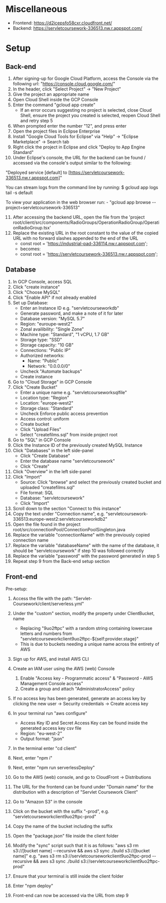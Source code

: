 # Miscellaneous

- Frontend: https://d2icepsfo58cxr.cloudfront.net/
- Backend: https://servletcoursework-336513.nw.r.appspot.com/

# Setup

## Back-end

1. After signing-up for Google Cloud Platform, access the Console via the following url: "https://console.cloud.google.com/"
2. In the header, click "Select Project" -> "New Project"
3. Give the project an appropriate name
4. Open Cloud Shell inside the GCP Console
5. Enter the command "gcloud app create"
   - If an error occurs suggesting no project is selected, close Cloud Shell, ensure the project you created is selected, reopen Cloud Shell and retry step 5
6. When prompted enter the number "12", and press enter
7. Open the project files in Eclipse Enterprise
8. Install "Google Cloud Tools for Eclipse" via "Help" -> "Eclipse Marketplace" -> Search tab
9. Right click the project in Eclipse and click "Deploy to App Engine Standard"
10. Under Eclipse's console, the URL for the backend can be found / accessed via the console's output similar to the following:

"Deployed service [default] to [https://servletcoursework-336513.nw.r.appspot.com]"

You can stream logs from the command line by running:
$ gcloud app logs tail -s default

To view your application in the web browser run: - "gcloud app browse --project=servletcoursework-336513"

11. After accessing the backend URL, open the file from the 'project root/client/src/components/RadioGroups/OperationRadioGroup/OperationRadioGroup.tsx'
12. Replace the existing URL in the root constant to the value of the copied URL with no forward slashes appended to the end of the URL
    - const root = 'https://industrial-pad-336114.nw.r.appspot.com';
    - becomes:
    - const root = 'https://servletcoursework-336513.nw.r.appspot.com';

## Database

1. In GCP Console, access SQL
2. Click "create instance"
3. Click "Choose MySQL"
4. Click "Enable API" if not already enabled
5. Set up Database:
   - Enter an Instance ID e.g. "servletcourseworkdb"
   - Generate password, and make a note of it for later
   - Database version: "MySQL 5.7"
   - Region: "euroupe-west2"
   - Zonal availibility: "Single Zone"
   - Machine type: "Standard", "1 vCPU, 1.7 GB"
   - Storage type: "SSD"
   - Storage capacity: "10 GB"
   - Connections: "Public IP"
   - Authorized networks:
     - Name: "Public"
     - Network: "0.0.0.0/0"
   - Uncheck "Automate backups"
   - Create instance
6. Go to "Cloud Storage" in GCP Console
7. Click "Create Bucket"
   - Enter a unique name e.g. "servletcourseworksqlfile"
   - Location type: "Region"
   - Location: "europe-west2"
   - Storage class: "Standard"
   - Uncheck Enforce public access prevention
   - Access control: uniform
   - Create bucket
   - Click "Upload Files"
   - Select "createfilms.sql" from inside project root
8. Go to "SQL" in GCP Console
9. Click the Instance ID of the previously created MySQL Instance
10. Click "Databases" in the left side-panel
    - Click "Create Database"
    - Enter the database name "servletcoursework"
    - Click "Create"
11. Click "Overview" in the left side-panel
12. Click "Import"
    - Source: Click "browse" and select the previously created bucket and uploaded "createfilms.sql"
    - File format: SQL
    - Database: "servletcoursework"
    - Click "Import"
13. Scroll down to the section "Connect to this instance"
14. Copy the text under "Connection name", e.g. "servletcoursework-336513:europe-west2:servletcourseworkdb2"
15. Open the file found in the project root/src/connectionPool/ConnectionPoolSingleton.java
16. Replace the variable "connectionName" with the previously copied connection name
17. Replace the variable "databaseName" with the name of the database, it should be "servletcoursework" if step 10 was followed correctly
18. Replace the variable "password" with the password generated in step 5
19. Repeat step 9 from the Back-end setup section

## Front-end

Pre-setup:

1. Access the file with the path: "Servlet-Coursework/client/serverless.yml"
2. Under the "custom" section, modify the property under ClientBucket, name

   - Replacing "9uo2ftpc" with a random string containing lowercase letters and numbers from "servletcourseworkclient9uo2ftpc-${self:provider.stage}"
   - This is due to buckets needing a unique name across the entirety of AWS

3. Sign up for AWS, and install AWS CLI
4. Create an IAM user using the AWS (web) Console
   1. Enable "Access key - Programmatic access" & "Password - AWS Management Console access"
   2. Create a group and attach "AdministratorAccess" policy
5. If no access key has been generated, generate an access key by clicking the new user -> Security credentials -> Create access key
6. In your terminal run "aws configure"
   - Access Key ID and Secret Access Key can be found inside the generated access key csv file
   - Region: "eu-west-2"
   - Output format: "json"
7. In the terminal enter "cd client"
8. Next, enter "npm i"
9. Next, enter "npm run serverlessDeploy"
10. Go to the AWS (web) console, and go to CloudFront -> Distributions
11. The URL for the frontend can be found under "Domain name" for the distribution with a description of "Servlet Coursework Client"
12. Go to "Amazon S3" in the console
13. Click on the bucket with the suffix "-prod", e.g. "servletcourseworkclient9uo2ftpc-prod"
14. Copy the name of the bucket including the suffix
15. Open the "package.json" file inside the client folder
16. Modify the "sync" script such that it is as follows: "aws s3 rm s3://[bucket name] --recursive && aws s3 sync ./build s3://[bucket name]" e.g. "aws s3 rm s3://servletcourseworkclient9uo2ftpc-prod --recursive && aws s3 sync ./build s3://servletcourseworkclient9uo2ftpc-prod"
17. Ensure that your terminal is still inside the client folder
18. Enter "npm deploy"
19. Front-end can now be accessed via the URL from step 9
